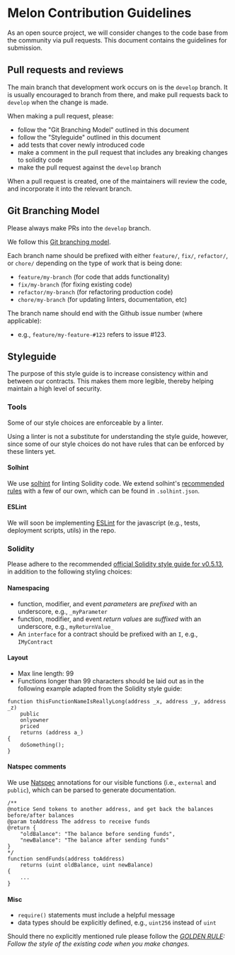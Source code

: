 # Melon Contribution Guidelines

As an open source project, we will consider changes to the code base from the community via pull requests. This document contains the guidelines for submission.

## Pull requests and reviews

The main branch that development work occurs on is the `develop` branch. It is usually encouraged to branch from there, and make pull requests back to `develop` when the change is made.

When making a pull request, please:
- follow the "Git Branching Model" outlined in this document
- follow the "Styleguide" outlined in this document
- add tests that cover newly introduced code
- make a comment in the pull request that includes any breaking changes to solidity code
- make the pull request against the `develop` branch

When a pull request is created, one of the maintainers will review the code, and incorporate it into the relevant branch.

## Git Branching Model

Please always make PRs into the `develop` branch.

We follow this [Git branching model](http://nvie.com/posts/a-successful-git-branching-model/).

Each branch name should be prefixed with either `feature/`, `fix/`, `refactor/`, or `chore/` depending on the type of work that is being done:
- `feature/my-branch` (for code that adds functionality)
- `fix/my-branch` (for fixing existing code)
- `refactor/my-branch` (for refactoring production code)
- `chore/my-branch` (for updating linters, documentation, etc)

The branch name should end with the Github issue number (where applicable):
- e.g., `feature/my-feature-#123` refers to issue #123.

## Styleguide

The purpose of this style guide is to increase consistency within and between our contracts.
This makes them more legible, thereby helping maintain a high level of security.

### Tools

Some of our style choices are enforceable by a linter.

Using a linter is not a substitute for understanding the style guide, however, since some of our style choices do not have rules that can be enforced by these linters yet.

#### Solhint

We use [solhint](https://github.com/protofire/solhint) for linting Solidity code. We extend solhint's [recommended rules](https://github.com/protofire/solhint/blob/master/docs/rules.md) with a few of our own, which can be found in `.solhint.json`.

#### ESLint

We will soon be implementing [ESLint](https://eslint.org/) for the javascript (e.g., tests, deployment scripts, utils) in the repo.

### Solidity

Please adhere to the recommended [official Solidity style guide for v0.5.13](https://solidity.readthedocs.io/en/v0.5.13/style-guide.html), in addition to the following styling choices:

#### Namespacing

- function, modifier, and event _parameters_ are _prefixed_ with an underscore, e.g., `_myParameter`
- function, modifier, and event _return values_ are _suffixed_ with an underscore, e.g., `myReturnValue_`
- An `interface` for a contract should be prefixed with an `I`, e.g., `IMyContract`

#### Layout

- Max line length: 99
- Functions longer than 99 characters should be laid out as in the following example adapted from the Solidity style guide:

```solidity
function thisFunctionNameIsReallyLong(address _x, address _y, address _z)
    public
    onlyowner
    priced
    returns (address a_)
{
    doSomething();
}
```

#### Natspec comments

We use [Natspec](https://github.com/ethereum/wiki/wiki/Ethereum-Natural-Specification-Format) annotations for our visible functions (i.e., `external` and `public`), which can be parsed to generate documentation.

```solidity
/**
@notice Send tokens to another address, and get back the balances before/after balances
@param toAddress The address to receive funds
@return {
    "oldBalance": "The balance before sending funds",
    "newBalance": "The balance after sending funds"
}
*/
function sendFunds(address toAddress)
    returns (uint oldBalance, uint newBalance)
{
    ...
}
```

#### Misc

- `require()` statements must include a helpful message
- data types should be explicitly defined, e.g., `uint256` instead of `uint`

Should there no explicitly mentioned rule please follow the _[GOLDEN RULE](https://github.com/ethereum/cpp-ethereum/blob/b6218fc1da39994043f1c43185bb24e364382d84/CodingStandards.txt#L3): Follow the style of the existing code when you make changes._
